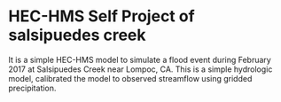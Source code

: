 # HEC-HMS Self Project of salsipuedes creek
It is a simple HEC-HMS model to simulate a flood event during February 2017 at Salsipuedes Creek near Lompoc, CA. 
This is a simple hydrologic model, calibrated the model to observed streamflow using gridded precipitation.
